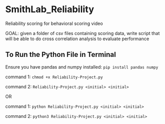 # SmithLab_Reliability
Reliability scoring for behavioral scoring video

GOAL: given a folder of csv files containing scoring data, write script that will be able to do cross correlation analysis to evaluate performance

## To Run the Python File in Terminal 
Ensure you have pandas and numpy installed: `pip install pandas numpy` 

command 1: `chmod +x Reliability-Project.py`

command 2: `Reliability-Project.py <initial> <initial>` 

OR 

command 1: `python Reliability-Project.py <initial> <initial>` 

command 2: `python3 Reliability-Project.py <initial> <initial>`

